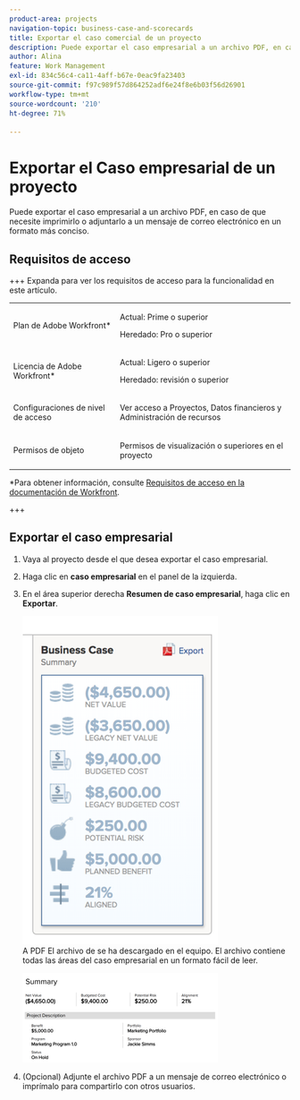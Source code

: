 ```yaml
---
product-area: projects
navigation-topic: business-case-and-scorecards
title: Exportar el caso comercial de un proyecto
description: Puede exportar el caso empresarial a un archivo PDF, en caso de que necesite imprimirlo o adjuntarlo a un mensaje de correo electrónico en un formato más conciso.
author: Alina
feature: Work Management
exl-id: 834c56c4-ca11-4aff-b67e-0eac9fa23403
source-git-commit: f97c989f57d864252adf6e24f8e6b03f56d26901
workflow-type: tm+mt
source-wordcount: '210'
ht-degree: 71%

---
```


# Exportar el Caso empresarial de un proyecto

Puede exportar el caso empresarial a un archivo PDF, en caso de que necesite imprimirlo o adjuntarlo a un mensaje de correo electrónico en un formato más conciso.

## Requisitos de acceso

+++ Expanda para ver los requisitos de acceso para la funcionalidad en este artículo.

<table style="table-layout:auto"> 
 <col> 
 <col> 
 <tbody> 
  <tr> 
   <td role="rowheader"><p>Plan de Adobe Workfront*</p></td> 
   <td> <p>Actual: Prime o superior </p> <p>Heredado: Pro o superior </p> </td> 
  </tr> 
  <tr> 
   <td role="rowheader"><p>Licencia de Adobe Workfront*</p></td> 
   <td> 
   <p>Actual: Ligero o superior</p>
   <p>Heredado: revisión o superior</p> </td> 
  </tr> 
  <tr> 
   <td role="rowheader">Configuraciones de nivel de acceso</td> 
   <td> <p>Ver acceso a Proyectos, Datos financieros y Administración de recursos</p> </td> 
  </tr> 
  <tr> 
   <td role="rowheader">Permisos de objeto</td> 
   <td> <p>Permisos de visualización o superiores en el proyecto</p> </td> 
  </tr> 
 </tbody> 
</table>

*Para obtener información, consulte [Requisitos de acceso en la documentación de Workfront](/help/quicksilver/administration-and-setup/add-users/access-levels-and-object-permissions/access-level-requirements-in-documentation.md).

+++

## Exportar el caso empresarial

1. Vaya al proyecto desde el que desea exportar el caso empresarial.
1. Haga clic en **caso empresarial** en el panel de la izquierda.
1. En el área superior derecha **Resumen de caso empresarial**, haga clic en **Exportar**.

   ![Resumen de caso comercial](assets/bc-summary--350x587.png)\
   A PDF   El archivo de se ha descargado en el equipo. El archivo contiene todas las áreas del caso empresarial en un formato fácil de leer.

   ![BC_Summary_export.png](assets/bc-summary-exported-350x160.png)

1. (Opcional) Adjunte el archivo PDF a un mensaje de correo electrónico o imprímalo para compartirlo con otros usuarios.
